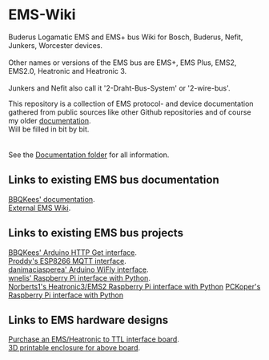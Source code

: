 # EMS-Wiki
Buderus Logamatic EMS and EMS+ bus Wiki for Bosch, Buderus, Nefit, Junkers, Worcester devices.<br><br>
Other names or versions of the EMS bus are EMS+, EMS Plus, EMS2, EMS2.0, Heatronic and Heatronic 3.<br><br>
Junkers and Nefit also call it '2-Draht-Bus-System' or '2-wire-bus'.

This repository is a collection of EMS protocol- and device documentation gathered from public sources like other Github repositories and of course my older [documentation](https://github.com/bbqkees/Nefit-Buderus-EMS-bus-Arduino-Domoticz).<br>
Will be filled in bit by bit.<br>
<br>
<br>
See the [Documentation folder](https://github.com/bbqkees/EMS-Wiki/tree/master/Documentation) for all information.

## Links to existing EMS bus documentation
[BBQKees' documentation](https://github.com/bbqkees/Nefit-Buderus-EMS-bus-Arduino-Domoticz).<br>
[External EMS Wiki](https://emswiki.thefischer.net/doku.php).

## Links to existing EMS bus projects
[BBQKees' Arduino HTTP Get interface](https://github.com/bbqkees/Nefit-Buderus-EMS-bus-Arduino-Domoticz).<br>
[Proddy's ESP8266 MQTT interface](https://github.com/proddy/EMS-ESP-Boiler).<br>
[danimaciasperea' Arduino WiFly interface](https://github.com/danimaciasperea/Calduino).<br>
[wnelis' Raspberry Pi interface with Python](https://github.com/wnelis/EMSbus-raspberry-python).<br>
[Norberts1's Heatronic3/EMS2 Raspberry Pi interface with Python](https://github.com/norberts1/hometop_HT3)
[PCKoper's Raspberry Pi interface with Python](https://github.com/PCKoper/NefitEMS.py)


## Links to EMS hardware designs
[Purchase an EMS/Heatronic to TTL interface board](https://shop.hotgoodies.nl/ems/).<br>
[3D printable enclosure for above board](https://www.thingiverse.com/thing:3532984).
